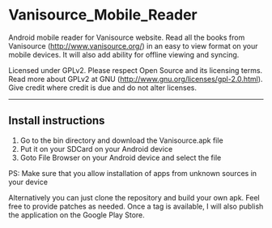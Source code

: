 Vanisource_Mobile_Reader
========================

Android mobile reader for Vanisource website. Read all the books from Vanisource (http://www.vanisource.org/) in an easy to view format on your mobile devices. It will also add ability for offline viewing and syncing.

Licensed under GPLv2. Please respect Open Source and its licensing terms. Read more about GPLv2 at GNU (http://www.gnu.org/licenses/gpl-2.0.html). Give credit where credit is due and do not alter licenses.

----------------------
Install instructions
----------------------

1. Go to the bin directory and download the Vanisource.apk file
2. Put it on your SDCard on your Android device
3. Goto File Browser on your Android device and select the file

PS: Make sure that you allow installation of apps from unknown sources in your device

Alternatively you can just clone the repository and build your own apk. Feel free to provide patches as needed. Once a tag is available, I will also publish the application on the Google Play Store. 